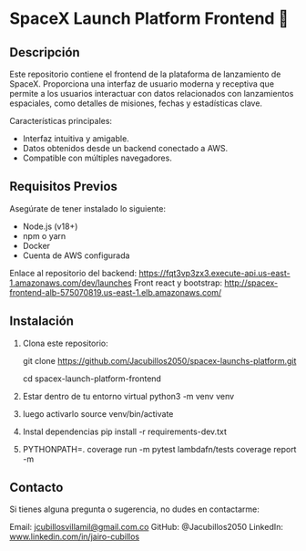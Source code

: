 # SpaceX Launch Platform Frontend 🚀

## Descripción

Este repositorio contiene el frontend de la plataforma de lanzamiento de SpaceX. Proporciona una interfaz de usuario moderna y receptiva que permite a los usuarios interactuar con datos relacionados con lanzamientos espaciales, como detalles de misiones, fechas y estadísticas clave.

Características principales:
- Interfaz intuitiva y amigable.
- Datos obtenidos desde un backend conectado a AWS.
- Compatible con múltiples navegadores.

## Requisitos Previos

Asegúrate de tener instalado lo siguiente:

- Node.js (v18+)
- npm o yarn
- Docker 
- Cuenta de AWS configurada

Enlace al repositorio del backend: https://fqt3vp3zx3.execute-api.us-east-1.amazonaws.com/dev/launches
Front react y bootstrap:      http://spacex-frontend-alb-575070819.us-east-1.elb.amazonaws.com/ 

## Instalación

1. Clona este repositorio:

   git clone https://github.com/Jacubillos2050/spacex-launchs-platform.git

   cd spacex-launch-platform-frontend

1. Estar dentro de tu entorno virtual 
  python3 -m venv venv

2.  luego activarlo
  source venv/bin/activate

3. Instal dependencias
pip install -r requirements-dev.txt

4. PYTHONPATH=. coverage run -m pytest lambdafn/tests
coverage report -m

## Contacto
Si tienes alguna pregunta o sugerencia, no dudes en contactarme:

Email: jcubillosvillamil@gmail.com.co
GitHub: @Jacubillos2050
LinkedIn: www.linkedin.com/in/jairo-cubillos